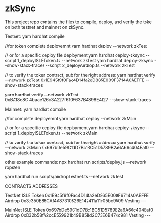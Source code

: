 # zkSync

This project repo contains the files to
compile, deploy, and verify the toke on both testnet and mainnet on zkSync.

Testnet:
yarn hardhat compile

//for token complete deployemnt
yarn hardhat deploy --network zkTest

// or for a specific deploy file deployment
yarn hardhat deploy-zksync --script 1_deployISLEToken.ts --network zkTest
yarn hardhat deploy-zksync --show-stack-traces --script 2_deployAirdrop.ts --network zkTest

// to verify the token contract, sub for the right address:
yarn hardhat verify --network zkTest 0x1E945f9f0Fac4D14fa2eD865E009F6714A0AEFFE --show-stack-traces

yarn hardhat verify --network zkTest 0xBA18e8Cf4baae126c3A227f610F637B4898E4127 --show-stack-traces

Mainnet:
yarn hardhat compile

//for complete deployemnt
yarn hardhat deploy --network zkMain

// or for a specific deploy file deployment
yarn hardhat deploy-zksync --script 1_deployISLEToken.ts --network zkMain

// to verify the token contract, sub for the right address:
yarn hardhat verify --network zkMain 0x697bDe59C1dD7Bc1BC51D5789B2a6A66c404Eaf0 --show-stack-traces

other example commands:
npx hardhat run scripts/deploy.js --network ropsten

yarn hardhat run scripts/airdropTestnet.ts --network zkTest

CONTRACTS ADDRESSES

TestNet
ISLE Token 0x1E945f9f0Fac4D14fa2eD865E009F6714A0AEFFE
Airdrop 0x3c350E86CAf4A87310826E142411a11e05bc9509
Vesting ---

MainNet
ISLE Token 0x697bDe59C1dD7Bc1BC51D5789B2a6A66c404Eaf0
Airdrop 0xD32b58fA2ccE559921b49B85Bd2C73E6B474c981
Vesting ---
